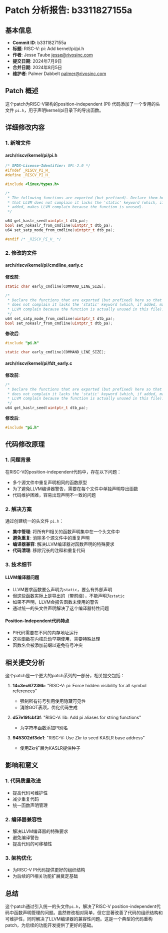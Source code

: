 # Patch 分析报告: b3311827155a

## 基本信息

- **Commit ID**: b3311827155a
- **标题**: RISC-V: pi: Add kernel/pi/pi.h
- **作者**: Jesse Taube <jesse@rivosinc.com>
- **提交日期**: 2024年7月9日
- **合并日期**: 2024年8月5日
- **维护者**: Palmer Dabbelt <palmer@rivosinc.com>

## Patch 概述

这个patch为RISC-V架构的position-independent (PI) 代码添加了一个专用的头文件 `pi.h`，用于声明kernel/pi目录下的导出函数。

## 详细修改内容

### 1. 新增文件

#### arch/riscv/kernel/pi/pi.h
```c
/* SPDX-License-Identifier: GPL-2.0 */
#ifndef _RISCV_PI_H_
#define _RISCV_PI_H_

#include <linux/types.h>

/*
 * The following functions are exported (but prefixed). Declare them here so
 * that LLVM does not complain it lacks the 'static' keyword (which, if
 * added, makes LLVM complain because the function is unused).
 */

u64 get_kaslr_seed(uintptr_t dtb_pa);
bool set_nokaslr_from_cmdline(uintptr_t dtb_pa);
u64 set_satp_mode_from_cmdline(uintptr_t dtb_pa);

#endif /* _RISCV_PI_H_ */
```

### 2. 修改的文件

#### arch/riscv/kernel/pi/cmdline_early.c
**修改前**:
```c
static char early_cmdline[COMMAND_LINE_SIZE];

/*
 * Declare the functions that are exported (but prefixed) here so that LLVM
 * does not complain it lacks the 'static' keyword (which, if added, makes
 * LLVM complain because the function is actually unused in this file).
 */
u64 set_satp_mode_from_cmdline(uintptr_t dtb_pa);
bool set_nokaslr_from_cmdline(uintptr_t dtb_pa);
```

**修改后**:
```c
#include "pi.h"

static char early_cmdline[COMMAND_LINE_SIZE];
```

#### arch/riscv/kernel/pi/fdt_early.c
**修改前**:
```c
/*
 * Declare the functions that are exported (but prefixed) here so that LLVM
 * does not complain it lacks the 'static' keyword (which, if added, makes
 * LLVM complain because the function is actually unused in this file).
 */
u64 get_kaslr_seed(uintptr_t dtb_pa);
```

**修改后**:
```c
#include "pi.h"
```

## 代码修改原理

### 1. 问题背景

在RISC-V的position-independent代码中，存在以下问题：
- 多个源文件中重复声明相同的函数原型
- 为了避免LLVM编译器警告，需要在每个文件中单独声明导出函数
- 代码维护困难，容易出现声明不一致的问题

### 2. 解决方案

通过创建统一的头文件 `pi.h`：
- **集中管理**: 将所有PI相关的函数声明集中在一个头文件中
- **避免重复**: 消除多个源文件中的重复声明
- **编译器兼容**: 解决LLVM编译器对函数声明的特殊要求
- **代码清理**: 移除冗长的注释和重复代码

### 3. 技术细节

#### LLVM编译器问题
- LLVM要求函数要么声明为`static`，要么有外部声明
- 但这些函数实际上是导出的（带前缀），不能声明为`static`
- 如果不声明，LLVM会报告函数未使用的警告
- 通过统一的头文件声明解决了这个编译器特性问题

#### Position-Independent代码特点
- PI代码需要在不同的内存地址运行
- 这些函数在内核启动早期使用，需要特殊处理
- 函数名会被添加前缀以避免符号冲突

## 相关提交分析

这个patch是一个更大的patch系列的一部分，相关提交包括：

1. **14c3ec67236b**: "RISC-V: pi: Force hidden visibility for all symbol references"
   - 强制所有符号引用使用隐藏可见性
   - 消除GOT表项，优化代码生成

2. **d57e19fcbf3f**: "RISC-V: lib: Add pi aliases for string functions"
   - 为字符串函数添加PI别名

3. **945302df3de1**: "RISC-V: Use Zkr to seed KASLR base address"
   - 使用Zkr扩展为KASLR提供种子

## 影响和意义

### 1. 代码质量改进
- 提高代码可维护性
- 减少重复代码
- 统一函数声明管理

### 2. 编译器兼容性
- 解决LLVM编译器的特殊要求
- 避免编译警告
- 提高代码的可移植性

### 3. 架构优化
- 为RISC-V PI代码提供更好的组织结构
- 为后续的PI相关功能扩展奠定基础

## 总结

这个patch通过引入统一的头文件`pi.h`，解决了RISC-V position-independent代码中函数声明管理的问题。虽然修改相对简单，但它显著改善了代码的组织结构和可维护性，同时解决了LLVM编译器的兼容性问题。这是一个典型的代码重构patch，为后续的功能开发提供了更好的基础。